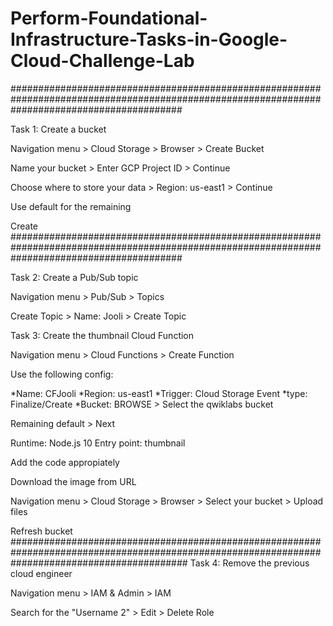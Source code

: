 # Perform-Foundational-Infrastructure-Tasks-in-Google-Cloud-Challenge-Lab
###############################################################################################################################################

Task 1: Create a bucket

Navigation menu > Cloud Storage > Browser > Create Bucket

Name your bucket > Enter GCP Project ID > Continue

Choose where to store your data > Region: us-east1 > Continue

Use default for the remaining

Create
###############################################################################################################################################

Task 2: Create a Pub/Sub topic

Navigation menu > Pub/Sub > Topics

Create Topic > Name: Jooli > Create Topic

Task 3: Create the thumbnail Cloud Function

Navigation menu > Cloud Functions > Create Function

Use the following config:

*Name: CFJooli *Region: us-east1 *Trigger: Cloud Storage Event *type: Finalize/Create *Bucket: BROWSE > Select the qwiklabs bucket

Remaining default > Next

Runtime: Node.js 10 Entry point: thumbnail

Add the code appropiately

Download the image from URL

Navigation menu > Cloud Storage > Browser > Select your bucket > Upload files

Refresh bucket
################################################################################################################################################
Task 4: Remove the previous cloud engineer

Navigation menu > IAM & Admin > IAM

Search for the "Username 2" > Edit > Delete Role
